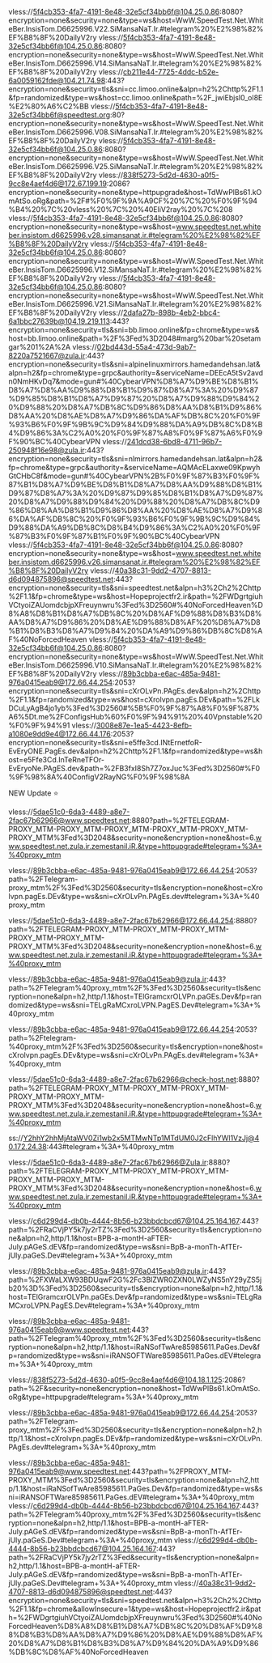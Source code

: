 vless://5f4cb353-4fa7-4191-8e48-32e5cf34bb6f@104.25.0.86:8080?encryption=none&security=none&type=ws&host=WwW.SpeedTest.Net.WhiteBer.InsisTom.D6625996.V22.SiMansaNaT.Ir.#telegram%20%E2%98%82%EF%B8%8F%20DailyV2ry
vless://5f4cb353-4fa7-4191-8e48-32e5cf34bb6f@104.25.0.86:8080?encryption=none&security=none&type=ws&host=WwW.SpeedTest.Net.WhiteBer.InsisTom.D6625996.V14.SiMansaNaT.Ir.#telegram%20%E2%98%82%EF%B8%8F%20DailyV2ry
vless://cb211e44-7725-4ddc-b52e-6a0059162fde@104.21.74.98:443?encryption=none&security=tls&sni=cc.limoo.online&alpn=h2%2Chttp%2F1.1&fp=randomized&type=ws&host=cc.limoo.online&path=%2F_jwiEbjsl0_ol8E%E2%80%A6%C2%BB
vless://5f4cb353-4fa7-4191-8e48-32e5cf34bb6f@speedtest.org:80?encryption=none&security=none&type=ws&host=WwW.SpeedTest.Net.WhiteBer.InsisTom.D6625996.V08.SiMansaNaT.Ir.#telegram%20%E2%98%82%EF%B8%8F%20DailyV2ry
vless://5f4cb353-4fa7-4191-8e48-32e5cf34bb6f@104.25.0.86:8080?encryption=none&security=none&type=ws&host=WwW.SpeedTest.Net.WhiteBer.InsisTom.D6625996.V25.SiMansaNaT.Ir.#telegram%20%E2%98%82%EF%B8%8F%20DailyV2ry
vless://838f5273-5d2d-4630-a0f5-9cc8e4aef4d6@172.67.199.19:2086?encryption=none&security=none&type=httpupgrade&host=TdWwPlBs61.kOmAtSo.oRg&path=%2F#%F0%9F%9A%A9CF%20%7C%20%F0%9F%94%B4%20%7C%20vless%20%7C%20%40EliV2ray%20%7C%208
vless://5f4cb353-4fa7-4191-8e48-32e5cf34bb6f@104.25.0.86:8080?encryption=none&security=none&type=ws&host=www.speedtest.net.whiteber.insistom.d6625996.v28.simansanat.ir.#telegram%20%E2%98%82%EF%B8%8F%20DailyV2ry
vless://5f4cb353-4fa7-4191-8e48-32e5cf34bb6f@104.25.0.86:8080?encryption=none&security=none&type=ws&host=WwW.SpeedTest.Net.WhiteBer.InsisTom.D6625996.V12.SiMansaNaT.Ir.#telegram%20%E2%98%82%EF%B8%8F%20DailyV2ry
vless://5f4cb353-4fa7-4191-8e48-32e5cf34bb6f@104.25.0.86:8080?encryption=none&security=none&type=ws&host=WwW.SpeedTest.Net.WhiteBer.InsisTom.D6625996.V21.SiMansaNaT.Ir.#telegram%20%E2%98%82%EF%B8%8F%20DailyV2ry
vless://2dafa27b-898b-4eb2-bbc4-6a1bbc27639b@104.19.219.113:443?encryption=none&security=tls&sni=bb.limoo.online&fp=chrome&type=ws&host=bb.limoo.online&path=%2F%3Fed%3D2048#marg%20bar%20setamgar%201%2A%2A
vless://02bd443d-55a4-473d-9ab7-8220a7521667@zula.ir:443?encryption=none&security=tls&sni=alpinelinuxmirrors.hamedandehsan.lat&alpn=h2&fp=chrome&type=grpc&authority=&serviceName=DEEcA5tSv2avdn0NmHKvDq7&mode=gun#%40CybearVPN%D8%A7%D9%BE%D8%B1%D8%A7%D8%AA%D9%88%D8%B1%D9%87%D8%A7%3A%20%D9%87%D9%85%D8%B1%D8%A7%D9%87%20%D8%A7%D9%88%D9%84%20%D9%88%20%D8%A7%DB%8C%D9%86%D8%AA%D8%B1%D9%86%D8%AA%20%D8%AE%D8%A7%D9%86%DA%AF%DB%8C%20%F0%9F%93%B6%F0%9F%9B%9C%D9%84%D9%88%DA%A9%DB%8C%D8%B4%D9%86%3A%C2%A0%20%F0%9F%87%A8%F0%9F%87%A6%F0%9F%90%BC%40CybearVPN
vless://241dcd38-6bd8-4711-96b7-250948f16e98@zula.ir:443?encryption=none&security=tls&sni=nlmirrors.hamedandehsan.lat&alpn=h2&fp=chrome&type=grpc&authority=&serviceName=AQMAcELaxwe09KpwyhGtCHbC8f&mode=gun#%40CybearVPN%2B%F0%9F%87%B3%F0%9F%87%B1%D8%A7%D9%BE%D8%B1%D8%A7%D8%AA%D9%88%D8%B1%D9%87%D8%A7%3A%20%D9%87%D9%85%D8%B1%D8%A7%D9%87%20%D8%A7%D9%88%D9%84%20%D9%88%20%D8%A7%DB%8C%D9%86%D8%AA%D8%B1%D9%86%D8%AA%20%D8%AE%D8%A7%D9%86%DA%AF%DB%8C%20%F0%9F%93%B6%F0%9F%9B%9C%D9%84%D9%88%DA%A9%DB%8C%D8%B4%D9%86%3A%C2%A0%20%F0%9F%87%B3%F0%9F%87%B1%F0%9F%90%BC%40CybearVPN
vless://5f4cb353-4fa7-4191-8e48-32e5cf34bb6f@104.25.0.86:8080?encryption=none&security=none&type=ws&host=www.speedtest.net.whiteber.insistom.d6625996.v26.simansanat.ir.#telegram%20%E2%98%82%EF%B8%8F%20DailyV2ry
vless://40a38c31-9dd2-4707-8813-d6d094875896@speedtest.net:443?encryption=none&security=tls&sni=speedtest.net&alpn=h3%2Ch2%2Chttp%2F1.1&fp=chrome&type=ws&host=Hopeprojectfr2.ir&path=%2FWDgrtgiuhVCtyoiZAUomdcbjpXFreuynwru%3Fed%3D2560#%40NoForcedHeaven%D8%A8%D8%B1%D8%A7%DB%8C%20%D8%AF%D9%88%D8%B3%D8%AA%D8%A7%D9%86%20%D8%AE%D9%88%D8%AF%20%D8%A7%D8%B1%D8%B3%D8%A7%D9%84%20%DA%A9%D9%86%DB%8C%D8%AF%40NoForcedHeaven
vless://5f4cb353-4fa7-4191-8e48-32e5cf34bb6f@104.25.0.86:8080?encryption=none&security=none&type=ws&host=WwW.SpeedTest.Net.WhiteBer.InsisTom.D6625996.V10.SiMansaNaT.Ir.#telegram%20%E2%98%82%EF%B8%8F%20DailyV2ry
vless://89b3cbba-e6ac-485a-9481-976a0415eab9@172.66.44.254:2053?encryption=none&security=tls&sni=cXrOLvPn.PAgEs.dev&alpn=h2%2Chttp%2F1.1&fp=randomized&type=ws&host=cXrolvpn.pagEs.DEv&path=%2FLkDCuLyAgB4jo1yb%3Fed%3D2560#%5B%F0%9F%87%A8%F0%9F%87%A6%5Dt.me%2FConfigsHub%60%F0%9F%94%91%20%40Vpnstable%20%F0%9F%94%91
vless://3008e87e-1ea5-4423-8efb-a1080e9dd9e4@172.66.44.176:2053?encryption=none&security=tls&sni=e5ffe3cd.INtErnetfoR-EvEryONE.PagEs.dev&alpn=h2%2Chttp%2F1.1&fp=randomized&type=ws&host=e5Ffe3Cd.InTeRneTFOr-EvEryoNe.PAgES.dev&path=%2FB3fxI8Sh7Z7oxJuc%3Fed%3D2560#%F0%9F%98%8A%40ConfigV2RayNG%F0%9F%98%8A

NEW Update ⭐

vless://5dae51c0-6da3-4489-a8e7-2fac67b62966@www.speedtest.net:8880?path=%2FTELEGRAM-PROXY_MTM-PROXY_MTM-PROXY_MTM-PROXY_MTM-PROXY_MTM-PROXY_MTM%3Fed%3D2048&security=none&encryption=none&host=6.www.speedtest.net.zula.ir.zemestanil.iR.&type=httpupgrade#telegram+%3A+%40proxy_mtm

vless://89b3cbba-e6ac-485a-9481-976a0415eab9@172.66.44.254:2053?path=%2FTelegram-proxy_mtm%2F%3Fed%3D2560&security=tls&encryption=none&host=cXrolvpn.pagEs.DEv&type=ws&sni=cXrOLvPn.PAgEs.dev#telegram+%3A+%40proxy_mtm

vless://5dae51c0-6da3-4489-a8e7-2fac67b62966@172.66.44.254:8880?path=%2FTELEGRAM-PROXY_MTM-PROXY_MTM-PROXY_MTM-PROXY_MTM-PROXY_MTM-PROXY_MTM%3Fed%3D2048&security=none&encryption=none&host=6.www.speedtest.net.zula.ir.zemestanil.iR.&type=httpupgrade#telegram+%3A+%40proxy_mtm

vless://89b3cbba-e6ac-485a-9481-976a0415eab9@zula.ir:443?path=%2FTelegram%40proxy_mtm%2F%3Fed%3D2560&security=tls&encryption=none&alpn=h2,http/1.1&host=TElGramcxrOLVPn.paGEs.Dev&fp=randomized&type=ws&sni=TELgRaMCxroLVPN.PagES.Dev#telegram+%3A+%40proxy_mtm

vless://89b3cbba-e6ac-485a-9481-976a0415eab9@172.66.44.254:2053?path=%2Ftelegram-%40proxy_mtm%2F%3Fed%3D2560&security=tls&encryption=none&host=cXrolvpn.pagEs.DEv&type=ws&sni=cXrOLvPn.PAgEs.dev#telegram+%3A+%40proxy_mtm

vless://5dae51c0-6da3-4489-a8e7-2fac67b62966@check-host.net:8880?path=%2FTELEGRAM-PROXY_MTM-PROXY_MTM-PROXY_MTM-PROXY_MTM-PROXY_MTM-PROXY_MTM%3Fed%3D2048&security=none&encryption=none&host=6.www.speedtest.net.zula.ir.zemestanil.iR.&type=httpupgrade#telegram+%3A+%40proxy_mtm

ss://Y2hhY2hhMjAtaWV0Zi1wb2x5MTMwNTp1MTdUM0J2cFlhYWl1VzJj@40.172.24.38:443#telegram+%3A+%40proxy_mtm

vless://5dae51c0-6da3-4489-a8e7-2fac67b62966@Zula.ir:8880?path=%2FTELEGRAM-PROXY_MTM-PROXY_MTM-PROXY_MTM-PROXY_MTM-PROXY_MTM-PROXY_MTM%3Fed%3D2048&security=none&encryption=none&host=6.www.speedtest.net.zula.ir.zemestanil.iR.&type=httpupgrade#telegram+%3A+%40proxy_mtm

vless://c6d299d4-db0b-4444-8b56-b23bbdcbcd67@104.25.164.167:443?path=%2FRaCVjPY5k7jy2rTZ%3Fed%3D2560&security=tls&encryption=none&alpn=h2,http/1.1&host=BPB-a-montH-aFTER-July.pAGeS.dEV&fp=randomized&type=ws&sni=BpB-a-monTh-AfTEr-jUly.paGeS.Dev#telegram+%3A+%40proxy_mtm

vless://89b3cbba-e6ac-485a-9481-976a0415eab9@zula.ir:443?path=%2FXWaLXW93BDUqwF2G%2Fc3BlZWR0ZXN0LWZyNS5nY29yZS5jb20%3D%3Fed%3D2560&security=tls&encryption=none&alpn=h2,http/1.1&host=TElGramcxrOLVPn.paGEs.Dev&fp=randomized&type=ws&sni=TELgRaMCxroLVPN.PagES.Dev#telegram+%3A+%40proxy_mtm

vless://89b3cbba-e6ac-485a-9481-976a0415eab9@www.speedtest.net:443?path=%2FTelegram%40proxy_mtm%2F%3Fed%3D2560&security=tls&encryption=none&alpn=h2,http/1.1&host=iRaNSofTwAre85985611.PaGes.Dev&fp=randomized&type=ws&sni=iRANSOFTWare85985611.PaGes.dEV#telegram+%3A+%40proxy_mtm

vless://838f5273-5d2d-4630-a0f5-9cc8e4aef4d6@104.18.1.125:2086?path=%2F&security=none&encryption=none&host=TdWwPlBs61.kOmAtSo.oRg&type=httpupgrade#telegram+%3A+%40proxy_mtm

vless://89b3cbba-e6ac-485a-9481-976a0415eab9@172.66.44.254:2053?path=%2FTelegram-proxy_mtm%2F%3Fed%3D2560&security=tls&encryption=none&alpn=h2,http/1.1&host=cXrolvpn.pagEs.DEv&fp=randomized&type=ws&sni=cXrOLvPn.PAgEs.dev#telegram+%3A+%40proxy_mtm

vless://89b3cbba-e6ac-485a-9481-976a0415eab9@www.speedtest.net:443?path=%2FPROXY_MTM-PROXY_MTM%3Fed%3D2560&security=tls&encryption=none&alpn=h2,http/1.1&host=iRaNSofTwAre85985611.PaGes.Dev&fp=randomized&type=ws&sni=iRANSOFTWare85985611.PaGes.dEV#telegram+%3A+%40proxy_mtm
vless://c6d299d4-db0b-4444-8b56-b23bbdcbcd67@104.25.164.167:443?path=%2FTelegram%40proxy_mtm%2F%3Fed%3D2560&security=tls&encryption=none&alpn=h2,http/1.1&host=BPB-a-montH-aFTER-July.pAGeS.dEV&fp=randomized&type=ws&sni=BpB-a-monTh-AfTEr-jUly.paGeS.Dev#telegram+%3A+%40proxy_mtm
vless://c6d299d4-db0b-4444-8b56-b23bbdcbcd67@104.25.164.167:443?path=%2FRaCVjPY5k7jy2rTZ%3Fed&security=tls&encryption=none&alpn=h2,http/1.1&host=BPB-a-montH-aFTER-July.pAGeS.dEV&fp=randomized&type=ws&sni=BpB-a-monTh-AfTEr-jUly.paGeS.Dev#telegram+%3A+%40proxy_mtm
vless://40a38c31-9dd2-4707-8813-d6d094875896@speedtest.net:443?encryption=none&security=tls&sni=speedtest.net&alpn=h3%2Ch2%2Chttp%2F1.1&fp=chrome&allowInsecure=1&type=ws&host=Hopeprojectfr2.ir&path=%2FWDgrtgiuhVCtyoiZAUomdcbjpXFreuynwru%3Fed%3D2560#%40NoForcedHeaven%D8%A8%D8%B1%D8%A7%DB%8C%20%D8%AF%D9%88%D8%B3%D8%AA%D8%A7%D9%86%20%D8%AE%D9%88%D8%AF%20%D8%A7%D8%B1%D8%B3%D8%A7%D9%84%20%DA%A9%D9%86%DB%8C%D8%AF%40NoForcedHeaven

